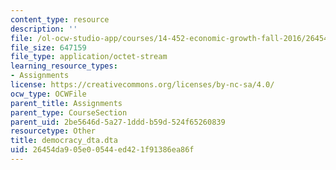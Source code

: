 ```yaml
---
content_type: resource
description: ''
file: /ol-ocw-studio-app/courses/14-452-economic-growth-fall-2016/26454da905e00544ed421f91386ea86f_democracy_dta.dta
file_size: 647159
file_type: application/octet-stream
learning_resource_types:
- Assignments
license: https://creativecommons.org/licenses/by-nc-sa/4.0/
ocw_type: OCWFile
parent_title: Assignments
parent_type: CourseSection
parent_uid: 2be5646d-5a27-1ddd-b59d-524f65260839
resourcetype: Other
title: democracy_dta.dta
uid: 26454da9-05e0-0544-ed42-1f91386ea86f
---
```

